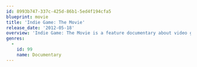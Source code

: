 ```yaml
---
id: 8993b747-337c-425d-86b1-5ed4f194cfa5
blueprint: movie
title: 'Indie Game: The Movie'
release_date: '2012-05-18'
overview: 'Indie Game: The Movie is a feature documentary about video games, their creators and the craft. The film follows the dramatic journeys of video game developers as they create and release their games to the world. The film tells the emotional story of friends Edmund McMillen &amp; Tommy Refenes, as they craft their first Xbox game: "Super Meat Boy". It follows Phil Fish, the creator of the highly-anticipated game: "FEZ". After 4 years of working in near solitude, Phil reveals his opus to the public for the first time. And, the film tells the surprising story of one of the highest-rated video games of all time:"Braid". The film is about making video games, but at its core, it''s about the creative process, and exposing yourself through your work. In short: Making fun and games is anything but fun and games.'
genres:
  -
    id: 99
    name: Documentary
---
```

